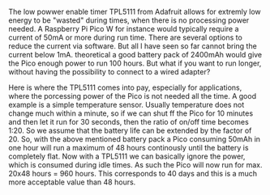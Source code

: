 The low powwer enable timer TPL5111 from Adafruit allows for extremly low energy to be "wasted" during times, when there is  no processing power needed. 
A Raspberry Pi Pico W for instance would typically require a current of 50mA or more during run time. There are several options to reduce the current via software. 
But all I have seen so far cannot bring the current below 1mA. theoretical a good battery pack of 2400mAh would give the Pico enough power to run 100 hours. 
But what if you want to run longer, without having the possibility to connect to a wired adapter?

Here is where the TPL5111 comes into pay, especially for applications, where the porcessing power of the Pico is not needed all the time. 
A good example is a simple temperature sensor. Usually temperature does not change much within a minute, so if we can shut ff the Pico for 10 minutes and then let it run for 30
seconds, then the ratio of on/off time becomes 1:20. So we assume that the battery life can be extended by the factor of 20. So, with the above mentioned 
battery pack a Pico consuming 50mAh in one hour will run a maximum of 48 hours continously until the battery is completely flat. 
Now with a TPL5111 we can basically ignore the power, which is consumed during idle times. As such the Pico will now run for max. 20x48 hours = 960 hours. 
This corresponds to 40 days and this is a much more acceptable value than 48 hours. 
